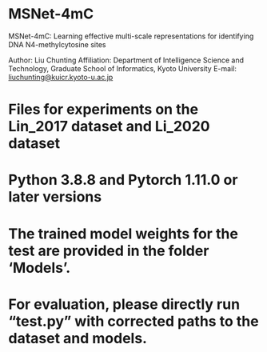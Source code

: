 # MSNet-4mC
MSNet-4mC: Learning effective multi-scale representations for identifying DNA N4-methylcytosine sites

Author: Liu Chunting
Affiliation: Department of Intelligence Science and Technology, Graduate School of Informatics, Kyoto University
E-mail: liuchunting@kuicr.kyoto-u.ac.jp

# Files for experiments on the Lin_2017 dataset and Li_2020 dataset

# Python 3.8.8 and Pytorch 1.11.0 or later versions

# The trained model weights for the test are provided in the folder ‘Models’.

# For evaluation, please directly run “test.py” with corrected paths to the dataset and models. 
